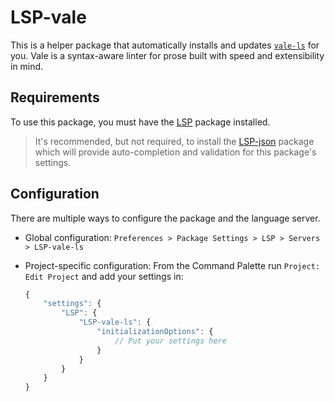 # LSP-vale

This is a helper package that automatically installs and updates [`vale-ls`][1] for you. Vale is a syntax-aware linter for prose built with speed and extensibility in mind.

## Requirements

To use this package, you must have the [LSP][3] package installed.

> It's recommended, but not required, to install the [LSP-json][2] package which will provide auto-completion and validation for this package's settings.

## Configuration

There are multiple ways to configure the package and the language server.

- Global configuration: `Preferences > Package Settings > LSP > Servers > LSP-vale-ls`
- Project-specific configuration:
  From the Command Palette run `Project: Edit Project` and add your settings in:

    ```js
    {
        "settings": {
            "LSP": {
                "LSP-vale-ls": {
                    "initializationOptions": {
                        // Put your settings here
                    }
                }
            }
        }
    }
    ```

[1]: https://github.com/errata-ai/vale-ls
[2]: https://packagecontrol.io/packages/LSP-json
[3]: https://packagecontrol.io/packages/LSP
